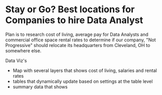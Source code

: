 # Stay or Go?  Best locations for Companies to hire Data Analyst

Plan is to research cost of living, average pay for Data Analysts and commercial office space rental rates to determine if our company, "Not Progressive" should relocate its headquarters from Cleveland, OH to somewhere else. 

Data Viz's

- Map with several layers that shows cost of living, salaries and rental rates 
- tables that dynamically update based on settings at the table level
- summary data that shows 
